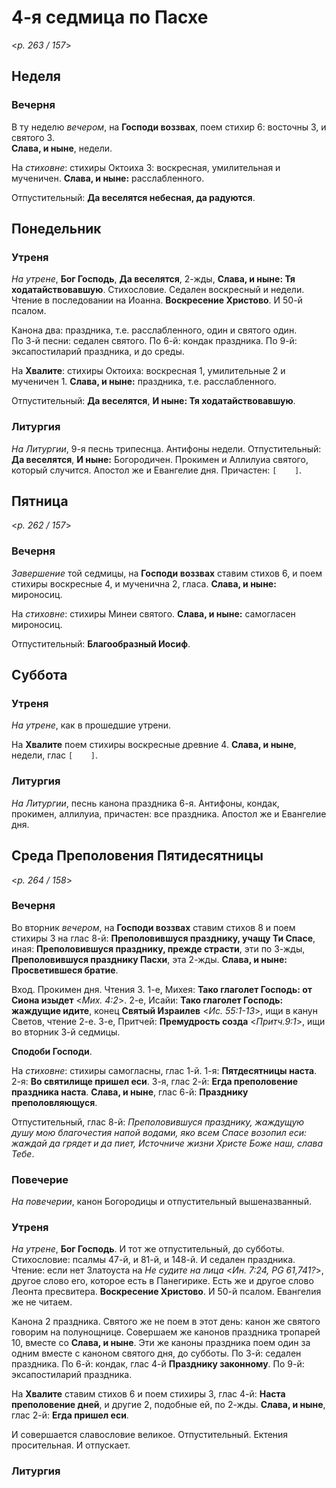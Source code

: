 
# 4-я седмица по Пасхе

<*p. 263 / 157*>

## Неделя

### Вечерня

В ту неделю *вечером*, на **Господи воззвах**, поем стихир 6: восточны 3, и святого 3.  
**Слава, и ныне**, недели. 

На *стиховне*: стихиры Октоиха 3: воскресная, умилительная и мученичен. **Слава, и ныне:** 
расслабленного. 

Отпустительный: **Да веселятся небесная, да радуются**.   
  
## Понедельник

### Утреня

*На утрене*, **Бог Господь**, **Да веселятся**, 2-жды, **Слава, и ныне: Тя ходатайствовавшую**. 
Стихословие. Седален воскресный и недели. Чтение в последовании на Иоанна. **Воскресение Христово**. 
И 50-й псалом. 

Канона два: праздника, т.е. расслабленного, один и святого один.  
По 3-й песни: седален святого. 
По 6-й: кондак праздника. 
По 9-й: эксапостиларий праздника, и до среды. 

На **Хвалите**: стихиры Октоиха: воскресная 1, умилительные 2 и мученичен 1. **Слава, и ныне:** праздника, 
т.е. расслабленного.

Отпустительный: **Да веселятся**, **И ныне: Тя ходатайствовавшую**.

### Литургия

*На Литургии*, 9-я песнь трипеснца. Антифоны недели. 
Отпустительный: **Да веселятся**, **И ныне:** Богородичен.
Прокимен и Аллилуиа святого, который случится. 
Апостол же и Евангелие дня. 
Причастен: `[    ]`. 

## Пятница 

<*p. 262 / 157*>

### Вечерня

*Завершение* той седмицы, на **Господи воззвах** ставим стихов 6, и поем стихиры 
воскресные 4, и мученична 2, гласа. **Слава, и ныне:** мироносиц. 

На *стиховне*: стихиры Минеи святого. **Слава, и ныне:** самогласен мироносиц. 

Отпустительный: **Благообразный Иосиф**. 

## Суббота 

### Утреня

*На утрене*, как в прошедшие утрени.

На **Хвалите** поем стихиры воскресные древние 4. **Слава, и ныне**, недели, глас `[    ]`. 

### Литургия

*На Литургии*, песнь канона праздника 6-я. 
Антифоны, кондак, прокимен, аллилуиа, причастен: все праздника. 
Апостол же и Евангелие дня.
  
## Среда Преполовения Пятидесятницы 

<*p. 264 / 158*>

### Вечерня

Во вторник *вечером*, на **Господи воззвах** ставим стихов 8 и поем стихиры 3 на глас 8-й: 
**Преполовившуся празднику, учащу Ти Спасе**, иная: **Преполовившуся празднику, прежде страсти**, эти по 3-жды,  
**Преполовившуся празднику Пасхи**, эта 2-жды. **Слава, и ныне: Просветившеся братие**. 

Вход. Прокимен дня. Чтения 3. 
1-е, Михея: **Тако глаголет Господь: от Сиона изыдет** <*Мих. 4:2*>. 
2-е, Исайи: **Тако глаголет Господь: жаждущие идите**, конец **Святый Израилев** <*Ис. 55:1-13*>, ищи 
в канун Светов, чтение 2-е. 
3-е, Притчей: **Премудрость созда** <*Притч.9:1*>, ищи во вторник 3-й седмицы. 

**Сподоби Господи**. 

На *стиховне*: стихиры самогласны, глас 1-й. 1-я: **Пятдесятницы наста**. 2-я: **Во святилище пришел еси**. 
3-я, глас 2-й: **Егда преполовение праздника наста**. **Слава, и ныне**, глас 6-й: 
**Празднику преполовляющуся**. 

Отпустительный, глас 8-й: *Преполовившуся празднику, жаждущую душу мою благочестия напой водами, яко всем 
Спасе возопил еси: жаждай да грядет и да пиет, Источниче жизни Христе Боже наш, слава Тебе*. 

### Повечерие

*На повечерии*, канон Богородицы и отпустительный вышеназванный. 

### Утреня

*На утрене*, **Бог Господь**. И тот же отпустительный, до субботы. 
Стихословие: псалмы 47-й, и 81-й, и 148-й. И седален праздника. 
Чтение: если нет Златоуста на *Не судите на лица* <*Ин. 7:24, PG 61,741?*>, другое слово его, которое есть 
в Панегирике. Есть же и другое слово Леонта пресвитера. **Воскресение Христово**. И 50-й псалом. 
Евангелия же не читаем. 

Канона 2 праздника. Святого же не поем в этот день: канон же святого говорим на полунощнице. Совершаем же 
канонов праздника тропарей 10, вместе со **Слава, и ныне**. Эти же каноны праздника поем один за одним вместе 
с каноном святого дня, до субботы. 
По 3-й: седален праздника. 
По 6-й: кондак, глас 4-й **Празднику законному**. 
По 9-й: эксапостиларий праздника. 

На **Хвалите** ставим стихов 6 и поем стихиры 3, глас 4-й: **Наста преполовение дней**, и другие 2, 
подобные ей, по 2-жды. **Слава, и ныне**, глас 2-й: **Егда пришел еси**. 

И совершается славословие великое. Отпустительный. Ектения просительная. И отпускает. 

### Литургия


